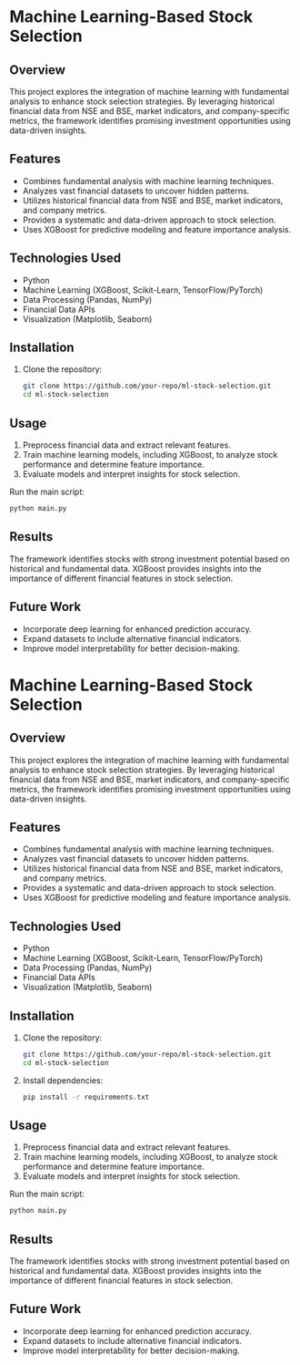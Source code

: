 # Machine Learning-Based Stock Selection

## Overview
This project explores the integration of machine learning with fundamental analysis to enhance stock selection strategies. By leveraging historical financial data from NSE and BSE, market indicators, and company-specific metrics, the framework identifies promising investment opportunities using data-driven insights.

## Features
- Combines fundamental analysis with machine learning techniques.
- Analyzes vast financial datasets to uncover hidden patterns.
- Utilizes historical financial data from NSE and BSE, market indicators, and company metrics.
- Provides a systematic and data-driven approach to stock selection.
- Uses XGBoost for predictive modeling and feature importance analysis.

## Technologies Used
- Python
- Machine Learning (XGBoost, Scikit-Learn, TensorFlow/PyTorch)
- Data Processing (Pandas, NumPy)
- Financial Data APIs
- Visualization (Matplotlib, Seaborn)

## Installation
1. Clone the repository:
   ```bash
   git clone https://github.com/your-repo/ml-stock-selection.git
   cd ml-stock-selection

## Usage
1. Preprocess financial data and extract relevant features.
2. Train machine learning models, including XGBoost, to analyze stock performance and determine feature importance.
3. Evaluate models and interpret insights for stock selection.

Run the main script:
   ```bash
   python main.py
   ```

## Results
The framework identifies stocks with strong investment potential based on historical and fundamental data. XGBoost provides insights into the importance of different financial features in stock selection.

## Future Work
- Incorporate deep learning for enhanced prediction accuracy.
- Expand datasets to include alternative financial indicators.
- Improve model interpretability for better decision-making.

# Machine Learning-Based Stock Selection

## Overview
This project explores the integration of machine learning with fundamental analysis to enhance stock selection strategies. By leveraging historical financial data from NSE and BSE, market indicators, and company-specific metrics, the framework identifies promising investment opportunities using data-driven insights.

## Features
- Combines fundamental analysis with machine learning techniques.
- Analyzes vast financial datasets to uncover hidden patterns.
- Utilizes historical financial data from NSE and BSE, market indicators, and company metrics.
- Provides a systematic and data-driven approach to stock selection.
- Uses XGBoost for predictive modeling and feature importance analysis.

## Technologies Used
- Python
- Machine Learning (XGBoost, Scikit-Learn, TensorFlow/PyTorch)
- Data Processing (Pandas, NumPy)
- Financial Data APIs
- Visualization (Matplotlib, Seaborn)

## Installation
1. Clone the repository:
   ```bash
   git clone https://github.com/your-repo/ml-stock-selection.git
   cd ml-stock-selection
   ```
2. Install dependencies:
   ```bash
   pip install -r requirements.txt
   ```

## Usage
1. Preprocess financial data and extract relevant features.
2. Train machine learning models, including XGBoost, to analyze stock performance and determine feature importance.
3. Evaluate models and interpret insights for stock selection.

Run the main script:
   ```bash
   python main.py
   ```

## Results
The framework identifies stocks with strong investment potential based on historical and fundamental data. XGBoost provides insights into the importance of different financial features in stock selection.

## Future Work
- Incorporate deep learning for enhanced prediction accuracy.
- Expand datasets to include alternative financial indicators.
- Improve model interpretability for better decision-making.
